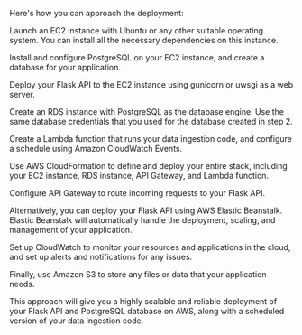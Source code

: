 Here's how you can approach the deployment:

 Launch an EC2 instance with Ubuntu or any other suitable operating system. You can install all the necessary dependencies on this instance.

Install and configure PostgreSQL on your EC2 instance, and create a database for your application.

Deploy your Flask API to the EC2 instance using gunicorn or uwsgi as a web server.

Create an RDS instance with PostgreSQL as the database engine. Use the same database credentials that you used for the database created in step 2.

Create a Lambda function that runs your data ingestion code, and configure a schedule using Amazon CloudWatch Events.

Use AWS CloudFormation to define and deploy your entire stack, including your EC2 instance, RDS instance, API Gateway, and Lambda function.

Configure API Gateway to route incoming requests to your Flask API.

Alternatively, you can deploy your Flask API using AWS Elastic Beanstalk. Elastic Beanstalk will automatically handle the deployment, scaling, and management of your application.

Set up CloudWatch to monitor your resources and applications in the cloud, and set up alerts and notifications for any issues.

Finally, use Amazon S3 to store any files or data that your application needs.

This approach will give you a highly scalable and reliable deployment of your Flask API and PostgreSQL database on AWS, along with a scheduled version of your data ingestion code.